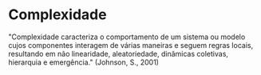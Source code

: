 # Complexidade


"Complexidade caracteriza o comportamento de um sistema ou modelo cujos componentes interagem de várias maneiras e seguem regras locais, resultando em não linearidade, aleatoriedade, dinâmicas coletivas, hierarquia e emergência." (Johnson, S., 2001)



